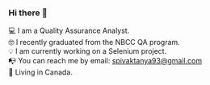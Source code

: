 ### Hi there 👋

💻 I am a Quality Assurance Analyst. <br>
🤓 I recently graduated from the NBCC QA program.
<br>
💡 I am currently working on a Selenium project. <br>
📭 You can reach me by email: spivaktanya93@gmail.com <br>
📌 Living in Canada. <br>


